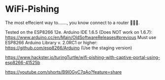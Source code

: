 # WiFi-Pishing
The most effecient way to......., you know connect to a router 🙂😶😎.


Tested on the ESP8266 12e. Arduino IDE 1.6.5 (Does NOT work on 1.6.7): https://www.arduino.cc/en/Main/OldSoftwareReleases#previous Must use ESP8266 Arduino Library v. 2.0RC1 or higher: https://github.com/esp8266/Arduino (Use the staging version)

https://www.hackster.io/turingTurtle/wifi-pishing-with-captive-portal-using-esp8266-41525b

https://youtube.com/shorts/B9I0GyC7qAo?feature=share
